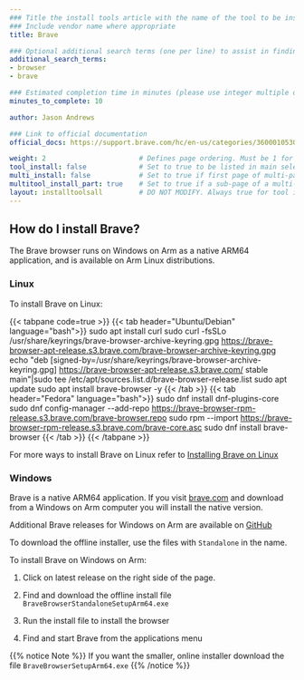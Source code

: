 ```yaml
---
### Title the install tools article with the name of the tool to be installed
### Include vendor name where appropriate
title: Brave

### Optional additional search terms (one per line) to assist in finding the article
additional_search_terms:
- browser
- brave

### Estimated completion time in minutes (please use integer multiple of 5)
minutes_to_complete: 10

author: Jason Andrews

### Link to official documentation
official_docs: https://support.brave.com/hc/en-us/categories/360001053032-Desktop-Browser

weight: 2                       # Defines page ordering. Must be 1 for first (or only) page.
tool_install: false             # Set to true to be listed in main selection page, else false
multi_install: false            # Set to true if first page of multi-page article, else false
multitool_install_part: true    # Set to true if a sub-page of a multi-page article, else false
layout: installtoolsall         # DO NOT MODIFY. Always true for tool install articles
---
```


## How do I install Brave?

The Brave browser runs on Windows on Arm as a native ARM64 application, and is available on Arm Linux distributions. 

### Linux

To install Brave on Linux:

{{< tabpane code=true >}}
  {{< tab header="Ubuntu/Debian" language="bash">}}
sudo apt install curl
sudo curl -fsSLo /usr/share/keyrings/brave-browser-archive-keyring.gpg https://brave-browser-apt-release.s3.brave.com/brave-browser-archive-keyring.gpg
echo "deb [signed-by=/usr/share/keyrings/brave-browser-archive-keyring.gpg] https://brave-browser-apt-release.s3.brave.com/ stable main"|sudo tee /etc/apt/sources.list.d/brave-browser-release.list
sudo apt update
sudo apt install brave-browser -y
  {{< /tab >}}
  {{< tab header="Fedora" language="bash">}}
sudo dnf install dnf-plugins-core
sudo dnf config-manager --add-repo https://brave-browser-rpm-release.s3.brave.com/brave-browser.repo
sudo rpm --import https://brave-browser-rpm-release.s3.brave.com/brave-core.asc
sudo dnf install brave-browser
  {{< /tab >}}
{{< /tabpane >}}

For more ways to install Brave on Linux refer to [Installing Brave on Linux](https://brave.com/linux/)

### Windows 

Brave is a native ARM64 application. If you visit [brave.com](https://www.brave.com) and download from a Windows on Arm computer you will install the native version. 

Additional Brave releases for Windows on Arm are available on [GitHub](https://github.com/brave/brave-browser) 

To download the offline installer, use the files with `Standalone` in the name. 

To install Brave on Windows on Arm:

1. Click on latest release on the right side of the page. 

2. Find and download the offline install file `BraveBrowserStandaloneSetupArm64.exe`

3. Run the install file to install the browser

4. Find and start Brave from the applications menu

{{% notice Note %}}
If you want the smaller, online installer download the file `BraveBrowserSetupArm64.exe`
{{% /notice %}}




